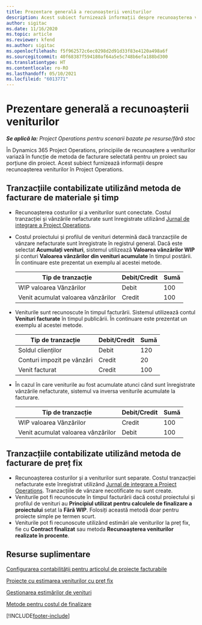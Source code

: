 ```yaml
---
title: Prezentare generală a recunoașterii veniturilor
description: Acest subiect furnizează informații despre recunoașterea veniturilor în Project Operations.
author: sigitac
ms.date: 11/16/2020
ms.topic: article
ms.reviewer: kfend
ms.author: sigitac
ms.openlocfilehash: f5f962572c6ec0298d2d91d33f83e4120a498a6f
ms.sourcegitcommit: 40f68387f594180af64a5e5c748b6efa188bd300
ms.translationtype: HT
ms.contentlocale: ro-RO
ms.lasthandoff: 05/10/2021
ms.locfileid: "6013771"
---
```

# <a name="revenue-recognition-overview"></a>Prezentare generală a recunoașterii veniturilor

_**Se aplică la:** Project Operations pentru scenarii bazate pe resurse/fără stoc_

În Dynamics 365 Project Operations, principiile de recunoaștere a veniturilor variază în funcție de metoda de facturare selectată pentru un proiect sau porțiune din proiect. Acest subiect furnizează informații despre recunoașterea veniturilor în Project Operations.

## <a name="transactions-accounted-using-time-and-material-billing-method"></a>Tranzacțiile contabilizate utilizând metoda de facturare de materiale și timp

- Recunoașterea costurilor și a veniturilor sunt conectate. Costul tranzacției și vânzările nefacturate sunt înregistrate utilizând [Jurnal de integrare a Project Operations](../project-accounting/project-operations-integration-journal.md).
- Costul proiectului și profilul de venituri determină dacă tranzacțiile de vânzare nefacturate sunt înregistrate în registrul general. Dacă este selectat **Acumulați venituri**, sistemul utilizează **Valoarea vânzărilor WIP** și conturi **Valoarea vânzărilor din venituri acumulate** în timpul postării. În continuare este prezentat un exemplu al acestei metode.  

  | Tip de tranzacție | Debit/Credit | Sumă |
  | --- | --- | --- |
  | WIP valoarea Vânzărilor | Debit | 100 |
  | Venit acumulat valoarea vânzărilor | Credit | 100 |

- Veniturile sunt recunoscute în timpul facturării. Sistemul utilizează contul **Venituri facturate** în timpul publicării. În continuare este prezentat un exemplu al acestei metode.  

  | Tip de tranzacție | Debit/Credit | Sumă |
  | --- | --- | --- |
  | Soldul clienților | Debit | 120 |
  | Conturi impozit pe vânzări | Credit | 20 |
  | Venit facturat | Credit | 100 |

- În cazul în care veniturile au fost acumulate atunci când sunt înregistrate vânzările nefacturate, sistemul va inversa veniturile acumulate la facturare.

  | Tip de tranzacție | Debit/Credit | Sumă |
  | --- | --- | --- |
  | WIP valoarea Vânzărilor | Credit | 100 |
  | Venit acumulat valoarea vânzărilor | Debit | 100 |

## <a name="transactions-accounted-using-the-fixed-price-billing-method"></a>Tranzacțiile contabilizate utilizând metoda de facturare de preț fix

- Recunoașterea costurilor și a veniturilor sunt separate. Costul tranzacției nefacturate este înregistrat utilizând [Jurnal de integrare a Project Operations](../project-accounting/project-operations-integration-journal.md). Tranzacțiile de vânzare necotificate nu sunt create.
- Veniturile pot fi recunoscute în timpul facturării dacă costul proiectului și profilul de venituri au **Principiul utilizat pentru calculele de finalizare a proiectului** setat la **Fără WIP**. Folosiți această metodă doar pentru proiecte simple pe termen scurt.
- Veniturile pot fi recunoscute utilizând estimări ale veniturilor la preț fix, fie cu **Contract finalizat** sau metoda **Recunoașterea veniturilor realizate în procente**.

## <a name="additional-resources"></a>Resurse suplimentare
[Configurarea contabilității pentru articolul de proiecte facturabile](../project-accounting/configure-accounting-billable-projects.md)

[Proiecte cu estimarea veniturilor cu preț fix](rev-rec-percentage-completion-method.md)

[Gestionarea estimărilor de venituri](rev-rec-completed-contract-method.md)

[Metode pentru costul de finalizare](cost-complete-methods.md)


[!INCLUDE[footer-include](../includes/footer-banner.md)]